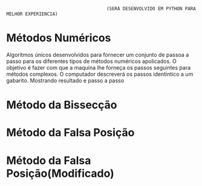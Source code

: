                                          (SERÁ DESENVOLVIDO EM PYTHON PARA MELHOR EXPERIENCIA)

# Métodos Numéricos
  Algoritmos únicos desenvolvidos para fornecer um conjunto de passoa a passo para os diferentes tipos de métodos numéricos apolicados. O objetivo é fazer com que a maquina lhe forneça os passos seguintes para métodos complexos. O computador descreverá os passos identintico a um gabarito. Mostrando resultado e passo a passo

# Método da Bissecção

# Método da Falsa Posição

# Método da Falsa Posição(Modificado)

